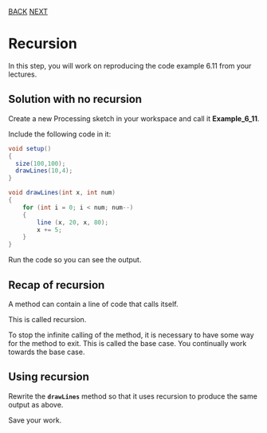 [BACK](/topics/topic06/lab06/03.html) [NEXT](/topics/topic06/lab06/05.html)

# Recursion

In this step, you will work on reproducing the code example 6.11 from your lectures.


## Solution with no recursion

Create a new Processing sketch in your workspace and call it **Example\_6\_11**.

Include the following code in it:

~~~java
void setup()
{
  size(100,100);
  drawLines(10,4);
}

void drawLines(int x, int num)
{
    for (int i = 0; i < num; num--)
    {
        line (x, 20, x, 80);
        x += 5;
    }
}
~~~

Run the code so you can see the output.


## Recap of recursion

A method can contain a line of code that calls itself.

This is called recursion.

To stop the infinite calling of the method, it is necessary to have some way for the method to exit.  This is called the base case.  You continually work towards the base case.


## Using recursion

Rewrite the **`drawLines`** method so that it uses recursion to produce the same output as above.

Save your work.
